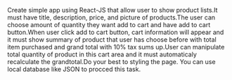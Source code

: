 Create simple app using React-JS that allow user to show product lists.It must have title, description, price, and picture of products.The user can choose amount of quantity they want add to cart and have add to cart button.When user click add to cart button, cart information will appear and it must show summary of product that user has choose before with total item purchased and grand total with 10% tax sums up.User can manipulate total quantity of product in this cart area and it must automaticaly recalculate the grandtotal.Do your best to styling the page. You can use local database like JSON to procced this task.